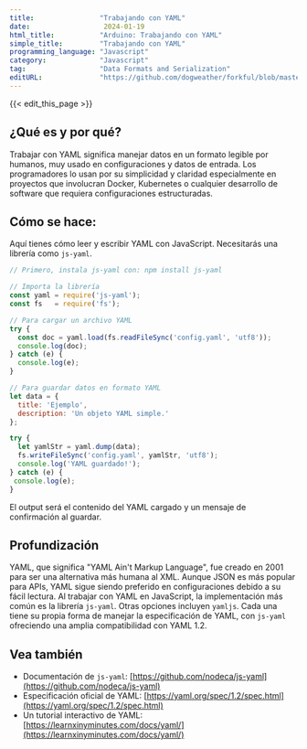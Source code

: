 ```yaml
---
title:                "Trabajando con YAML"
date:                  2024-01-19
html_title:           "Arduino: Trabajando con YAML"
simple_title:         "Trabajando con YAML"
programming_language: "Javascript"
category:             "Javascript"
tag:                  "Data Formats and Serialization"
editURL:              "https://github.com/dogweather/forkful/blob/master/content/es/javascript/working-with-yaml.md"
---
```


{{< edit_this_page >}}

## ¿Qué es y por qué?

Trabajar con YAML significa manejar datos en un formato legible por humanos, muy usado en configuraciones y datos de entrada. Los programadores lo usan por su simplicidad y claridad especialmente en proyectos que involucran Docker, Kubernetes o cualquier desarrollo de software que requiera configuraciones estructuradas.

## Cómo se hace:

Aquí tienes cómo leer y escribir YAML con JavaScript. Necesitarás una librería como `js-yaml`.

```javascript
// Primero, instala js-yaml con: npm install js-yaml

// Importa la librería
const yaml = require('js-yaml');
const fs   = require('fs');

// Para cargar un archivo YAML
try {
  const doc = yaml.load(fs.readFileSync('config.yaml', 'utf8'));
  console.log(doc);
} catch (e) {
  console.log(e);
}

// Para guardar datos en formato YAML
let data = {
  title: 'Ejemplo',
  description: 'Un objeto YAML simple.'
};

try {
  let yamlStr = yaml.dump(data);
  fs.writeFileSync('config.yaml', yamlStr, 'utf8');
  console.log('YAML guardado!');
} catch (e) {
 console.log(e);
}
```

El output será el contenido del YAML cargado y un mensaje de confirmación al guardar.

## Profundización

YAML, que significa "YAML Ain't Markup Language", fue creado en 2001 para ser una alternativa más humana al XML. Aunque JSON es más popular para APIs, YAML sigue siendo preferido en configuraciones debido a su fácil lectura. Al trabajar con YAML en JavaScript, la implementación más común es la librería `js-yaml`. Otras opciones incluyen `yamljs`. Cada una tiene su propia forma de manejar la especificación de YAML, con `js-yaml` ofreciendo una amplia compatibilidad con YAML 1.2.

## Vea también

- Documentación de `js-yaml`: [https://github.com/nodeca/js-yaml](https://github.com/nodeca/js-yaml)
- Especificación oficial de YAML: [https://yaml.org/spec/1.2/spec.html](https://yaml.org/spec/1.2/spec.html)
- Un tutorial interactivo de YAML: [https://learnxinyminutes.com/docs/yaml/](https://learnxinyminutes.com/docs/yaml/)
